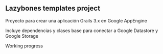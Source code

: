 Lazybones templates project
-------------------------------------------

Proyecto para crear una aplicación Grails 3.x en Google AppEngine

Incluye dependencias y clases base para conectar a Google Datastore y Google Storage


Working progress
